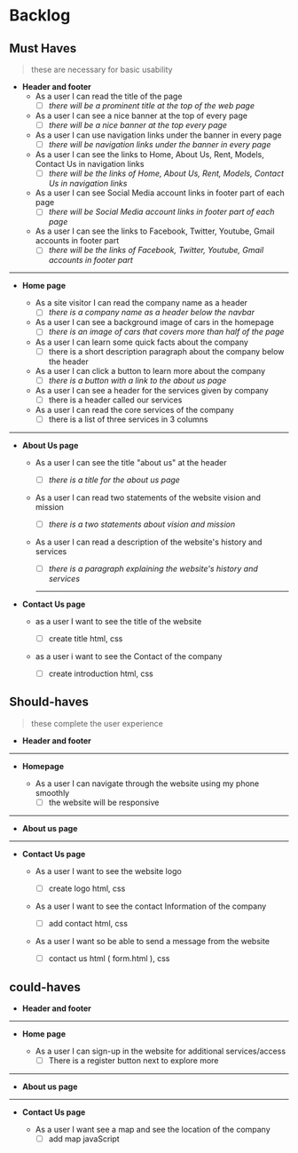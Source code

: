 # Backlog

## Must Haves

> these are necessary for basic usability

- **Header and footer**
  - As a user I can read the title of the page
    - [ ] _there will be a prominent title at the top of the web page_
  - As a user I can see a nice banner at the top of every page
    - [ ] _there will be a nice banner at the top every page_
  - As a user I can use navigation links under the banner in every page
    - [ ] _there will be navigation links under the banner in every page_
  - As a user I can see the links to Home, About Us, Rent, Models, Contact Us in
    navigation links
    - [ ] _there will be the links of Home, About Us, Rent, Models, Contact Us
          in navigation links_
  - As a user I can see Social Media account links in footer part of each page
    - [ ] _there will be Social Media account links in footer part of each page_
  - As a user I can see the links to Facebook, Twitter, Youtube, Gmail accounts
    in footer part
    - [ ] _there will be the links of Facebook, Twitter, Youtube, Gmail accounts
          in footer part_

---

- **Home page**

  - As a site visitor I can read the company name as a header
    - [ ] _there is a company name as a header below the navbar_
  - As a user I can see a background image of cars in the homepage
    - [ ] _there is an image of cars that covers more than half of the page_
  - As a user I can learn some quick facts about the company
    - [ ] there is a short description paragraph about the company below the
          header
  - As a user I can click a button to learn more about the company
    - [ ] _there is a button with a link to the about us page_
  - As a user I can see a header for the services given by company
    - [ ] there is a header called our services
  - As a user I can read the core services of the company
    - [ ] there is a list of three services in 3 columns

---

- **About Us page**

  - As a user I can see the title "about us" at the header
    - [ ] _there is a title for the about us page_
  - As a user I can read two statements of the website vision and mission
    - [ ] _there is a two statements about vision and mission_
  - As a user I can read a description of the website's history and services

    - [ ] _there is a paragraph explaining the website's history and services_

    ---

- **Contact Us page**

  - as a user I want to see the title of the website

    - [ ] create title html, css

  - as a user i want to see the Contact of the company

    - [ ] create introduction html, css

## Should-haves

> these complete the user experience

- **Header and footer**

---

- **Homepage**

  - As a user I can navigate through the website using my phone smoothly
    - [ ] the website will be responsive

---

- **About us page**

---

- **Contact Us page**

  - As a user I want to see the website logo

    - [ ] create logo html, css

  - As a user I want to see the contact Information of the company

    - [ ] add contact html, css

  - As a user I want so be able to send a message from the website
    - [ ] contact us html ( form.html ), css

## could-haves

- **Header and footer**

---

- **Home page**

  - As a user I can sign-up in the website for additional services/access
    - [ ] There is a register button next to explore more

---

- **About us page**

---

- **Contact Us page**

  - As a user I want see a map and see the location of the company
    - [ ] add map javaScript
